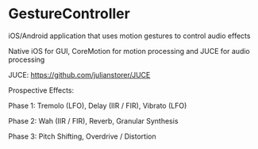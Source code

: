 GestureController
=================

iOS/Android application that uses motion gestures to control audio effects

Native iOS for GUI, CoreMotion for motion processing and JUCE for audio processing

JUCE: https://github.com/julianstorer/JUCE


Prospective Effects:

Phase 1:
  Tremolo (LFO),
  Delay (IIR / FIR),
  Vibrato (LFO)

Phase 2:
  Wah (IIR / FIR),
  Reverb,
  Granular Synthesis
  
Phase 3:
  Pitch Shifting,
  Overdrive / Distortion
  